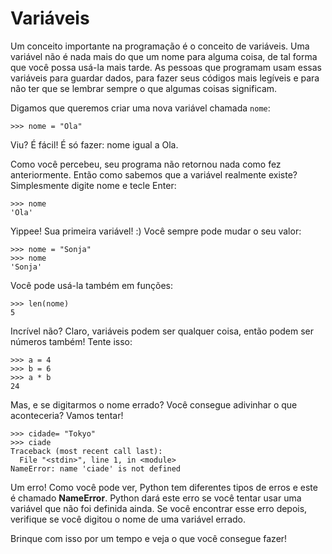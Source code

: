 # Variáveis

Um conceito importante na programação é o conceito de variáveis. Uma variável não é nada mais do que um nome para alguma coisa, de tal forma que você possa usá-la mais tarde. As pessoas que programam usam essas variáveis para guardar dados, para fazer seus códigos mais legíveis e para não ter que se lembrar sempre o que algumas coisas significam.

Digamos que queremos criar uma nova variável chamada `nome`:

```text
>>> nome = "Ola"
```

Viu? É fácil! É só fazer: nome igual a Ola.

Como você percebeu, seu programa não retornou nada como fez anteriormente. Então como sabemos que a variável realmente existe? Simplesmente digite nome e tecle Enter:

```text
>>> nome
'Ola'
```

Yippee! Sua primeira variável! :\) Você sempre pode mudar o seu valor:

```text
>>> nome = "Sonja"
>>> nome
'Sonja'
```

Você pode usá-la também em funções:

```text
>>> len(nome)
5
```

Incrível não? Claro, variáveis podem ser qualquer coisa, então podem ser números também! Tente isso:

```text
>>> a = 4
>>> b = 6
>>> a * b
24
```

Mas, e se digitarmos o nome errado? Você consegue adivinhar o que aconteceria? Vamos tentar!

```text
>>> cidade= "Tokyo"
>>> ciade
Traceback (most recent call last):
  File "<stdin>", line 1, in <module>
NameError: name 'ciade' is not defined
```

Um erro! Como você pode ver, Python tem diferentes tipos de erros e este é chamado **NameError**. Python dará este erro se você tentar usar uma variável que não foi definida ainda. Se você encontrar esse erro depois, verifique se você digitou o nome de uma variável errado.

Brinque com isso por um tempo e veja o que você consegue fazer!

